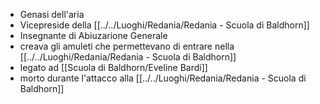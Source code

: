 - Genasi dell'aria
- Vicepreside della [[../../Luoghi/Redania/Redania - Scuola di Baldhorn]]
- Insegnante di Abiuzarione Generale
- creava gli amuleti che permettevano di entrare nella [[../../Luoghi/Redania/Redania - Scuola di Baldhorn]]
- legato ad [[Scuola di Baldhorn/Eveline Bardi]] 
- morto durante l'attacco alla [[../../Luoghi/Redania/Redania - Scuola di Baldhorn]] 